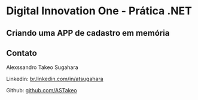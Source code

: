 # Digital Innovation One - Prática .NET

## Criando uma APP de cadastro em memória

## Contato

Alexssandro Takeo Sugahara

Linkedin:  [br.linkedin.com/in/atsugahara](http://br.linkedin.com/in/atsugahara)

Github:  [github.com/ASTakeo](https://github.com/ASTakeo)